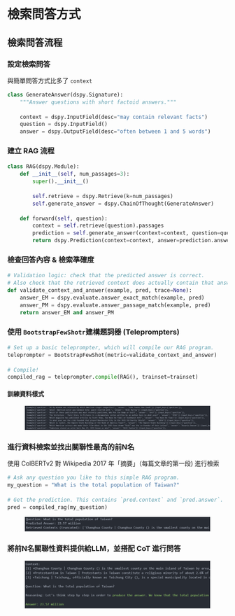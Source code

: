 # 檢索問答方式

## 檢索問答流程

### 設定檢索問答

與簡單問答方式比多了 `context`

```python
class GenerateAnswer(dspy.Signature):
    """Answer questions with short factoid answers."""

    context = dspy.InputField(desc="may contain relevant facts")
    question = dspy.InputField()
    answer = dspy.OutputField(desc="often between 1 and 5 words")
```

### 建立 RAG 流程

```python
class RAG(dspy.Module):
    def __init__(self, num_passages=3):
        super().__init__()

        self.retrieve = dspy.Retrieve(k=num_passages)
        self.generate_answer = dspy.ChainOfThought(GenerateAnswer)
    
    def forward(self, question):
        context = self.retrieve(question).passages
        prediction = self.generate_answer(context=context, question=question)
        return dspy.Prediction(context=context, answer=prediction.answer)
```

### 檢查回答內容 & 檢索準確度

```python
# Validation logic: check that the predicted answer is correct.
# Also check that the retrieved context does actually contain that answer.
def validate_context_and_answer(example, pred, trace=None):
    answer_EM = dspy.evaluate.answer_exact_match(example, pred)
    answer_PM = dspy.evaluate.answer_passage_match(example, pred)
    return answer_EM and answer_PM
```

### 使用 `BootstrapFewShotr`建構題詞器 (**Teleprompters**)

```python
# Set up a basic teleprompter, which will compile our RAG program.
teleprompter = BootstrapFewShot(metric=validate_context_and_answer)

# Compile!
compiled_rag = teleprompter.compile(RAG(), trainset=trainset)
```

#### 訓練資料樣式

<figure><img src="../../.gitbook/assets/image (8) (1).png" alt=""><figcaption></figcaption></figure>

### 進行資料檢索並找出關聯性最高的前N名

使用 ColBERTv2 對 Wikipedia 2017 年「摘要」（每篇文章的第一段) 進行檢索

```python
# Ask any question you like to this simple RAG program.
my_question = "What is the total population of Taiwan?"

# Get the prediction. This contains `pred.context` and `pred.answer`.
pred = compiled_rag(my_question)
```

<figure><img src="../../.gitbook/assets/image (9) (1).png" alt=""><figcaption></figcaption></figure>

### 將前N名關聯性資料提供給LLM，並搭配 CoT 進行問答

<figure><img src="../../.gitbook/assets/image (11).png" alt=""><figcaption></figcaption></figure>
